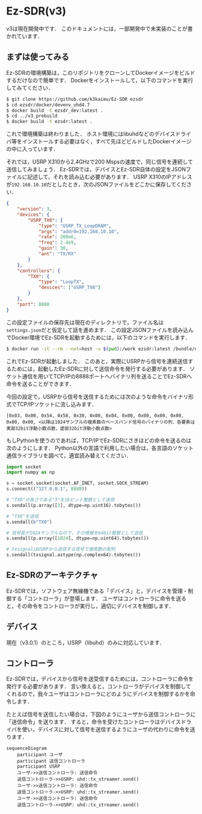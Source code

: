 # Ez-SDR(v3)

v3は現在開発中です．
このドキュメントには，一部開発中で未実装のことが書かれています．

## まずは使ってみる

Ez-SDRの環境構築は，このリポジトリをクローンしてDockerイメージをビルドするだけなので簡単です．
Dockerをインストールして，以下のコマンドを実行してみてください．

```sh
$ git clone https://github.com/k3kaimu/Ez-SDR ezsdr
$ cd ezsdr/docker/devenv_uhd4.7
$ docker build -t ezsdr_dev:latest .
$ cd ../v3_prebuild
$ docker build -t ezsdr:latest .
```

これで環境構築は終わりました．
ホスト環境にはlibuhdなどのデバイスドライバ等をインストールする必要はなく，すべて先ほどビルドしたDockerイメージの中に入っています．

それでは，USRP X310から2.4GHzで200 Mspsの速度で，同じ信号を連続して送信してみましょう．
Ez-SDRでは，デバイスとEz-SDR自体の設定をJSONファイルに記述して，それを読み込む必要があります．
USRP X310のIPアドレスが`192.168.10.10`だとしたとき，次のJSONファイルをどこかに保存してください．

```json
{
    "version": 3,
    "devices": {
        "USRP_TX0": {
            "type": "USRP_TX_LoopDRAM",
            "args": "addr0=192.168.10.10",
            "rate": 200e6,
            "freq": 2.4e9,
            "gain": 30,
            "ant": "TX/RX"
        }
    },
    "controllers": {
        "TX0": {
            "type": "LoopTX",
            "devices": ["USRP_TX0"]
        }
    },
    "port": 8888
}
```

この設定ファイルの保存先は現在のディレクトリで，ファイル名は`settings.json`だと仮定して話を進めます．
この設定JSONファイルを読み込んでDocker環境でEz-SDRを起動するためには，以下のコマンドを実行します．

```sh
$ docker run -it --rm --net=host -v $(pwd):/work ezsdr:latest /bundle/usr/bin/ezsdr -c /work/setting.json
```

これでEz-SDRが起動しました．
このあと，実際にUSRPから信号を連続送信するためには，起動したEz-SDRに対して送信命令を発行する必要があります．
ソケット通信を用いてTCP/IPの8888ポートへバイナリ列を送ることでEz-SDRへ命令を送ることができます．

今回の設定で，USRPから信号を送信するためには次のような命令をバイナリ形式でTCP/IPソケットに流し込みます．

```
[0x03, 0x00, 0x54, 0x58, 0x30, 0x00, 0x04, 0x00, 0x00, 0x00, 0x00, 0x00, 0x00, <以降は1024サンブルの複素数のベースバンド信号のバイナリの列．各要素は実部32bit浮動小数点数，虚部32bit浮動小数点数>
```

もしPythonを使うのであれば，TCP/IPでEz-SDRにさきほどの命令を送るのは次のようにします．
Python以外の言語で利用したい場合は，各言語のソケット通信ライブラリを調べて，適宜読み替えてください．

```python
import socket
import numpy as np

s = socket.socket(socket.AF_INET, socket.SOCK_STREAM)
s.connect(("127.0.0.1", 8888))

# "TX0"の長さである"3"を16ビット整数として送信
s.sendall(p.array([3], dtype=np.uint16).tobytes())

# "TX0"を送信
s.sendall(b"TX0")

# 信号長が1024サンプルなので，その情報を64bit整数として送信
s.sendall(p.array([1024], dtype=np.uint64).tobytes())

# txsignalはUSRPから送信する信号で複素数の配列
s.sendall(txsignal.astype(np.complex64).tobytes())
```


## Ez-SDRのアーキテクチャ

Ez-SDRでは，ソフトウェア無線機である「デバイス」と，デバイスを管理・制御する「コントローラ」が登場します． ユーザはコントローラに命令を送ると，その命令をコントローラが実行し，適切にデバイスを制御します．

## デバイス

現在（v3.0.1）のところ，USRP（libuhd）のみに対応しています．

## コントローラ

Ez-SDRでは，デバイスから信号を送受信するためには，コントローラに命令を発行する必要があります．
言い換えると，コントローラがデバイスを制御してくれるので，我々ユーザはコントローラにどのようにデバイスを制御するかを命令します．

たとえば信号を送信したい場合は，下図のようにユーザから送信コントローラに「送信命令」を送ります．
すると，命令を受けたコントローラはデバイスドライバを使い，デバイスに対して信号を送信するようにユーザの代わりに命令を送ります．


```mermaid
sequenceDiagram
    participant ユーザ
    participant 送信コントローラ
    participant USRP
    ユーザ->>送信コントローラ: 送信命令
    送信コントローラ->>USRP: uhd::tx_streamer.send()
    ユーザ->>送信コントローラ: 送信命令
    送信コントローラ->>USRP: uhd::tx_streamer.send()
    ユーザ->>送信コントローラ: 送信命令
    送信コントローラ->>USRP: uhd::tx_streamer.send()
```



